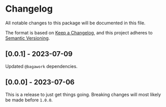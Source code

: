 # Changelog
All notable changes to this package will be documented in this file.

The format is based on [Keep a Changelog](https://keepachangelog.com/en/1.1.0/), and this project adheres to [Semantic Versioning](https://semver.org/spec/v2.0.0.html).

## [0.0.1] - 2023-07-09
Updated `@bagawork` dependencies.

## [0.0.0] - 2023-07-06
This is a release to just get things going. Breaking changes will most likely be made before `1.0.0`.